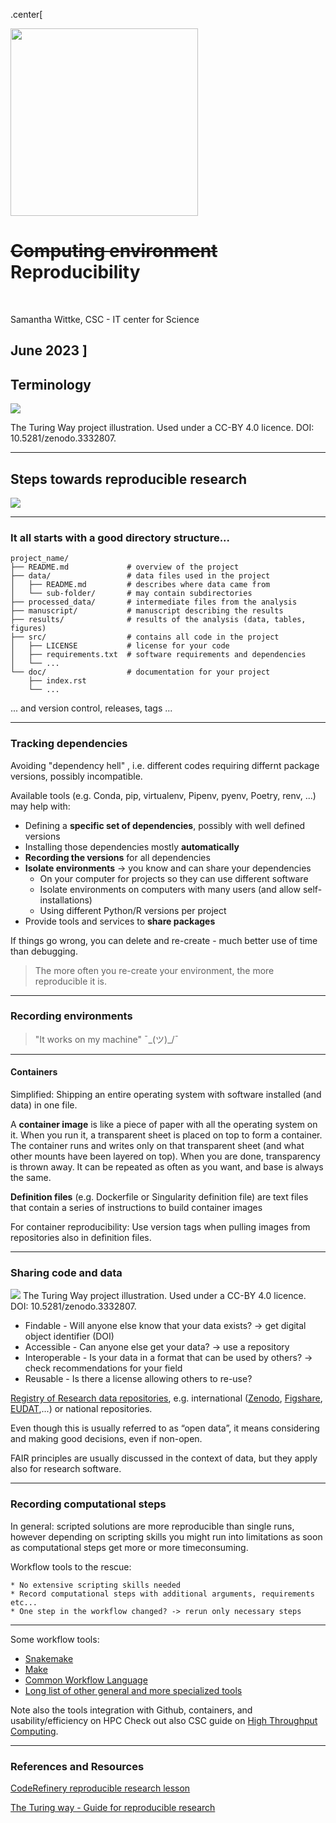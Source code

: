 
.center[

<img src="img/reproducibility.jpg" style="height: 300px;"/>

# ~~Computing environment~~ Reproducibility 

<br>

Samantha Wittke, CSC - IT center for Science

June 2023
]
---


## Terminology

![](img/reproducible-definition-grid.svg)

The Turing Way project illustration. Used under a CC-BY 4.0 licence. DOI: 10.5281/zenodo.3332807.

---

## Steps towards reproducible research

![](img/reproducible-research.jpg)

---

### It all starts with a good directory structure...

```
project_name/
├── README.md             # overview of the project
├── data/                 # data files used in the project
│   ├── README.md         # describes where data came from
│   └── sub-folder/       # may contain subdirectories
├── processed_data/       # intermediate files from the analysis
├── manuscript/           # manuscript describing the results
├── results/              # results of the analysis (data, tables, figures)
├── src/                  # contains all code in the project
│   ├── LICENSE           # license for your code
│   ├── requirements.txt  # software requirements and dependencies
│   └── ...
└── doc/                  # documentation for your project
    ├── index.rst
    └── ...
```

... and version control, releases, tags ...

---

### Tracking dependencies

Avoiding "dependency hell" , i.e. different codes requiring differnt package versions, possibly incompatible.

Available tools (e.g. Conda, pip, virtualenv, Pipenv, pyenv, Poetry, renv, ...) may help with:

* Defining a **specific set of dependencies**, possibly with well defined versions
* Installing those dependencies mostly **automatically**
* **Recording the versions** for all dependencies
* **Isolate environments** -> you know and can share your dependencies
  * On your computer for projects so they can use different software
  * Isolate environments on computers with many users (and allow self-installations)
  * Using different Python/R versions per project
* Provide tools and services to **share packages**

If things go wrong, you can delete and re-create - much better use of time than debugging. 

> The more often you re-create your environment, the more reproducible it is.


---


### Recording environments

 > "It works on my machine" ¯\_(ツ)_/¯

---

#### Containers

Simplified: Shipping an entire operating system with software installed (and data) in one file.

A **container image** is like a piece of paper with all the operating system on it. When you run it, a transparent sheet is placed on top to form a container. The container runs and writes only on that transparent sheet (and what other mounts have been layered on top). When you are done, transparency is thrown away. It can be repeated as often as you want, and base is always the same.

**Definition files** (e.g. Dockerfile or Singularity definition file) are text files that contain a series of instructions to build container images

For container reproducibility: Use version tags when pulling images from repositories also in definition files.

---

### Sharing code and data

![](img/8-fair-principles.jpg)
The Turing Way project illustration. Used under a CC-BY 4.0 licence. DOI: 10.5281/zenodo.3332807.

* Findable - Will anyone else know that your data exists? -> get digital object identifier (DOI)
* Accessible - Can anyone else get your data? -> use a repository
* Interoperable - Is your data in a format that can be used by others? -> check recommendations for your field
* Reusable - Is there a license allowing others to re-use?

[Registry of Research data repositories](https://www.re3data.org), e.g. international ([Zenodo](https://zenodo.org/), [Figshare](https://figshare.com/), [EUDAT](https://eudat.eu/),...) or national repositories.

Even though this is usually referred to as “open data”, it means considering and making good decisions, even if non-open.

FAIR principles are usually discussed in the context of data, but they apply also for research software.

---


### Recording computational steps

In general: scripted solutions are more reproducible than single runs, however depending on scripting skills you might run into limitations as soon as computational steps get more or more timeconsuming.

Workflow tools to the rescue:

    * No extensive scripting skills needed
    * Record computational steps with additional arguments, requirements etc...
    * One step in the workflow changed? -> rerun only necessary steps
    
---
    
Some workflow tools:

* [Snakemake](https://snakemake.readthedocs.io/en/stable/)
* [Make](https://www.gnu.org/software/make/)
* [Common Workflow Language](https://www.commonwl.org/)
* [Long list of other general and more specialized tools](https://github.com/common-workflow-language/common-workflow-language/wiki/Existing-Workflow-systems)

Note also the tools integration with Github, containers, and usability/efficiency on HPC
Check out also CSC guide on [High Throughput Computing](https://docs.csc.fi/computing/running/throughput/).

---

### References and Resources

[CodeRefinery reproducible research lesson](https://coderefinery.github.io/reproducible-research/)

[The Turing way - Guide for reproducible research](https://coderefinery.github.io/reproducible-research/)

